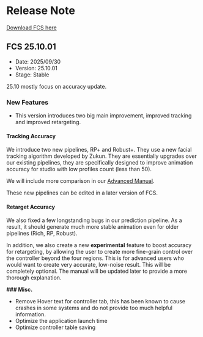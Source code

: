 # Release Note
[Download FCS here](https://github.com/ZukunFCS/fcs-doc/releases)

## FCS 25.10.01
- Date: 2025/09/30
- Version: 25.10.01
- Stage: Stable

25.10 mostly focus on accuracy update.

### New Features
- This version introduces two big main improvement, improved tracking and improved retargeting.

#### Tracking Accuracy
We introduce two new pipelines, RP+ and Robust+. They use a new facial tracking algorithm developed by Zukun. They are essentially upgrades over our existing pipelines, they are specifically designed to improve animation accuracy for studio with low profiles count (less than 50).

We will include more comparison in our [Advanced Manual](https://zukunfcs.github.io/fcs-doc-advanced/latest/en/index.html).

These new pipelines can be edited in a later version of FCS.

#### Retarget Accuracy
We also fixed a few longstanding bugs in our prediction pipeline. As a result, it should generate much more stable animation even for older pipelines (Rich, RP, Robust).

In addition, we also create a new ****experimental**** feature to boost accuracy for retargeting, by allowing the user to create more fine-grain control over the controller beyond the four regions. This is for advanced users who would want to create very accurate, low-noise result. This will be completely optional. The manual will be updated later to provide a more thorough explanation.

**### Misc.**

- Remove Hover text for controller tab, this has been known to cause crashes in some systems and do not provide too much helpful information.
- Optimize the application launch time
- Optimize controller table saving
